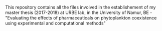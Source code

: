 This repository contains all the files involved in the establishement of my master thesis (2017-2018) at URBE lab, in the University of Namur, BE - "Evaluating the effects of pharmaceuticals on phytoplankton coexistence using experimental and computational methods"
